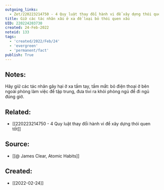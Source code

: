 ```yaml
---
outgoing_links:
  - Zet/220223214750 - 4 Quy luật thay đổi hành vi để xây dựng thói quen tốt
title: Giữ các tác nhân xấu ở xa để loại bỏ thói quen xấu
UID: 220224203730
created: 24-Feb-2022
noteid: 133
tags:
  - 'created/2022/Feb/24'
  - 'evergreen'
  - 'permanent/fact'
publish: True
---
```

## Notes:
Hãy giữ các tác nhân gây hại ở xa tầm tay, tầm mắt: bỏ điện thoại ở bên ngoài phòng làm việc để tập trung, đưa tivi ra khỏi phòng ngủ để đi ngủ đúng giờ.

## Related:
- [[220223214750 - 4 Quy luật thay đổi hành vi để xây dựng thói quen tốt]]

## Source:
- [[@ James Clear, Atomic Habits]]




## Created:
- [[2022-02-24]]
